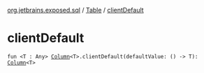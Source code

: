 [org.jetbrains.exposed.sql](../index.md) / [Table](index.md) / [clientDefault](.)

# clientDefault

`fun <T : Any> `[`Column`](../-column/index.md)`<T>.clientDefault(defaultValue: () -> T): `[`Column`](../-column/index.md)`<T>`